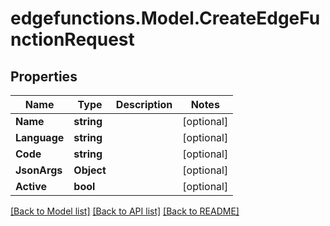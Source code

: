 # edgefunctions.Model.CreateEdgeFunctionRequest

## Properties

Name | Type | Description | Notes
------------ | ------------- | ------------- | -------------
**Name** | **string** |  | [optional] 
**Language** | **string** |  | [optional] 
**Code** | **string** |  | [optional] 
**JsonArgs** | **Object** |  | [optional] 
**Active** | **bool** |  | [optional] 

[[Back to Model list]](../README.md#documentation-for-models) [[Back to API list]](../README.md#documentation-for-api-endpoints) [[Back to README]](../README.md)

